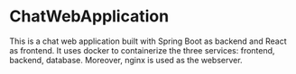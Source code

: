 # ChatWebApplication
This is a chat web application built with Spring Boot as backend and React as frontend. It uses docker to containerize the three services: frontend, backend, database. Moreover, nginx is used as the webserver.
